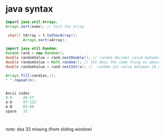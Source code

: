
# java syntax

```java 
import java.util.Arrays;
Arrays.sort(nums); // Sort the array
```

```java 
 char[] tArray = t.toCharArray();
        Arrays.sort(sArray);

```
```java 
import java.util.Random;
Random rand = new Random();
double randomValue = rand.nextDouble(); // random decimal value between [0,1)
double randomValue = Math.random(); // the does the same thing as above
double randomValue = rand.nextInt(x); //  random int value between [0,x)

Arrays.fill(candies,1);
" ".repeat(n);


Ascii codes
0-9     48-57
a-b     97-122
A-B     65-90
space   32


```

```java 

```

```java 

```

note:
dsa 
33 missing (from sliding window)

